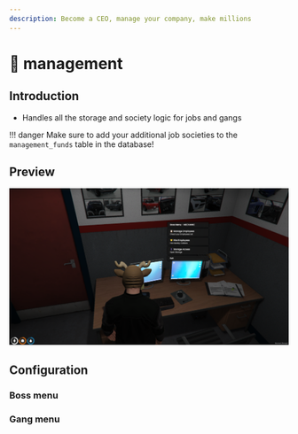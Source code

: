 ```yaml
---
description: Become a CEO, manage your company, make millions
---
```


# 👔 management

## Introduction

* Handles all the storage and society logic for jobs and gangs&#x20;

!!! danger
    Make sure to add your additional job societies to the `management_funds` table in the database!


## Preview

![](../../images/jobs/manangment.png)

## Configuration

### Boss menu



### Gang menu


